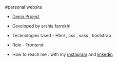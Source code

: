 #personal website

- [Demo Project](https://arshiafarrokhi.github.io/PersonalWebsite/)

- Developed by arshia farrokhi

- Technologies Used - Html , css , sass , bootstrap

- Role - Frontend

- How to reach me : with my [instagram](https://www.instagram.com/arshia_farrokhi_web) and [linkedin](https://www.linkedin.com/in/arshia-farrokhi-623911278)
